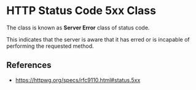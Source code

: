 # HTTP Status Code 5xx Class

The class is known as **Server Error** class of status code.

This indicates that the server is aware that it has erred or is incapable of performing the requested method.

## References

- https://httpwg.org/specs/rfc9110.html#status.5xx
